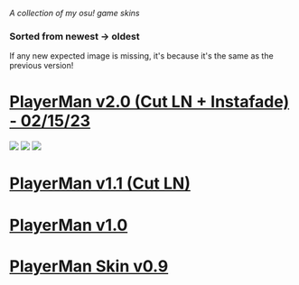 *A collection of my osu! game skins*
### Sorted from newest -> oldest ###
If any new expected image is missing, it's because it's the same as the previous version!

# [PlayerMan v2.0 (Cut LN + Instafade) - 02/15/23](https://drive.google.com/file/d/1dONj-UHCuHhXah7QZDjDPHJuGCk2I0cO/view?usp=sharing)
![](https://i.imgur.com/UcxzTTH.jpg)
![](https://i.imgur.com/m1Nk4c1.jpg)
![](https://i.imgur.com/IRPLBOj.jpg)

# [PlayerMan v1.1 (Cut LN)](https://drive.google.com/file/d/1klkfOXf5sp-Ob1hRHsQkZD4tlKtP7JhR/view?usp=sharing)

# [PlayerMan v1.0](https://drive.google.com/file/d/1wnamHJkl6sFK5_Ml84autm68fR0_Z07o/view?usp=sharing)

# [PlayerMan Skin v0.9](https://drive.google.com/file/d/1E1YMiAFYU8xyDMzWgYgoJiktOROotOqf/view?usp=sharing)
